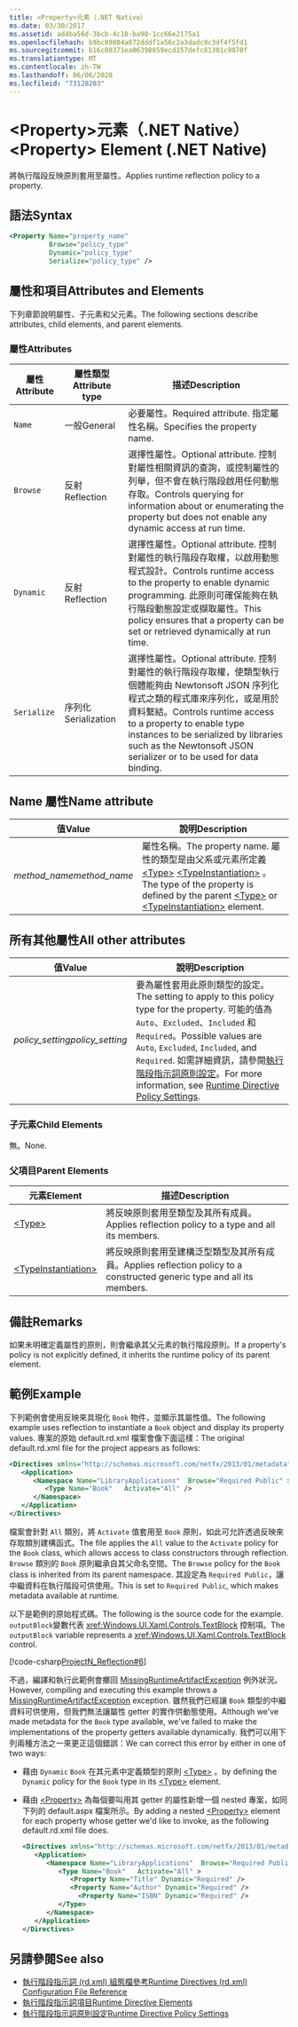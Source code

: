 ```yaml
---
title: <Property>元素（.NET Native）
ms.date: 03/30/2017
ms.assetid: ad4ba56d-3bcb-4c10-ba90-1cc66e2175a1
ms.openlocfilehash: b9bc89804a872dddf1a56c2a3dadc9c3df4f5fd1
ms.sourcegitcommit: b16c00371ea06398859ecd157defc81301c9070f
ms.translationtype: MT
ms.contentlocale: zh-TW
ms.lasthandoff: 06/06/2020
ms.locfileid: "73128203"
---
```

# <a name="property-element-net-native"></a><span data-ttu-id="b846f-102">\<Property>元素（.NET Native）</span><span class="sxs-lookup"><span data-stu-id="b846f-102">\<Property> Element (.NET Native)</span></span>
<span data-ttu-id="b846f-103">將執行階段反映原則套用至屬性。</span><span class="sxs-lookup"><span data-stu-id="b846f-103">Applies runtime reflection policy to a property.</span></span>  
  
## <a name="syntax"></a><span data-ttu-id="b846f-104">語法</span><span class="sxs-lookup"><span data-stu-id="b846f-104">Syntax</span></span>  
  
```xml  
<Property Name="property_name"  
          Browse="policy_type"  
          Dynamic="policy_type"  
          Serialize="policy_type" />  
```  
  
## <a name="attributes-and-elements"></a><span data-ttu-id="b846f-105">屬性和項目</span><span class="sxs-lookup"><span data-stu-id="b846f-105">Attributes and Elements</span></span>  
 <span data-ttu-id="b846f-106">下列章節說明屬性、子元素和父元素。</span><span class="sxs-lookup"><span data-stu-id="b846f-106">The following sections describe attributes, child elements, and parent elements.</span></span>  
  
### <a name="attributes"></a><span data-ttu-id="b846f-107">屬性</span><span class="sxs-lookup"><span data-stu-id="b846f-107">Attributes</span></span>  
  
|<span data-ttu-id="b846f-108">屬性</span><span class="sxs-lookup"><span data-stu-id="b846f-108">Attribute</span></span>|<span data-ttu-id="b846f-109">屬性類型</span><span class="sxs-lookup"><span data-stu-id="b846f-109">Attribute type</span></span>|<span data-ttu-id="b846f-110">描述</span><span class="sxs-lookup"><span data-stu-id="b846f-110">Description</span></span>|  
|---------------|--------------------|-----------------|  
|`Name`|<span data-ttu-id="b846f-111">一般</span><span class="sxs-lookup"><span data-stu-id="b846f-111">General</span></span>|<span data-ttu-id="b846f-112">必要屬性。</span><span class="sxs-lookup"><span data-stu-id="b846f-112">Required attribute.</span></span> <span data-ttu-id="b846f-113">指定屬性名稱。</span><span class="sxs-lookup"><span data-stu-id="b846f-113">Specifies the property name.</span></span>|  
|`Browse`|<span data-ttu-id="b846f-114">反射</span><span class="sxs-lookup"><span data-stu-id="b846f-114">Reflection</span></span>|<span data-ttu-id="b846f-115">選擇性屬性。</span><span class="sxs-lookup"><span data-stu-id="b846f-115">Optional attribute.</span></span> <span data-ttu-id="b846f-116">控制對屬性相關資訊的查詢，或控制屬性的列舉，但不會在執行階段啟用任何動態存取。</span><span class="sxs-lookup"><span data-stu-id="b846f-116">Controls querying for information about or enumerating the property but does not enable any dynamic access at run time.</span></span>|  
|`Dynamic`|<span data-ttu-id="b846f-117">反射</span><span class="sxs-lookup"><span data-stu-id="b846f-117">Reflection</span></span>|<span data-ttu-id="b846f-118">選擇性屬性。</span><span class="sxs-lookup"><span data-stu-id="b846f-118">Optional attribute.</span></span> <span data-ttu-id="b846f-119">控制對屬性的執行階段存取權，以啟用動態程式設計。</span><span class="sxs-lookup"><span data-stu-id="b846f-119">Controls runtime access to the property to enable dynamic programming.</span></span> <span data-ttu-id="b846f-120">此原則可確保能夠在執行階段動態設定或擷取屬性。</span><span class="sxs-lookup"><span data-stu-id="b846f-120">This policy ensures that a property can be set or retrieved dynamically at run time.</span></span>|  
|`Serialize`|<span data-ttu-id="b846f-121">序列化</span><span class="sxs-lookup"><span data-stu-id="b846f-121">Serialization</span></span>|<span data-ttu-id="b846f-122">選擇性屬性。</span><span class="sxs-lookup"><span data-stu-id="b846f-122">Optional attribute.</span></span> <span data-ttu-id="b846f-123">控制對屬性的執行階段存取權，使類型執行個體能夠由 Newtonsoft JSON 序列化程式之類的程式庫來序列化，或是用於資料繫結。</span><span class="sxs-lookup"><span data-stu-id="b846f-123">Controls runtime access to a property to enable type instances to be serialized by libraries such as the Newtonsoft JSON serializer or to be used for data binding.</span></span>|  
  
## <a name="name-attribute"></a><span data-ttu-id="b846f-124">Name 屬性</span><span class="sxs-lookup"><span data-stu-id="b846f-124">Name attribute</span></span>  
  
|<span data-ttu-id="b846f-125">值</span><span class="sxs-lookup"><span data-stu-id="b846f-125">Value</span></span>|<span data-ttu-id="b846f-126">說明</span><span class="sxs-lookup"><span data-stu-id="b846f-126">Description</span></span>|  
|-----------|-----------------|  
|<span data-ttu-id="b846f-127">*method_name*</span><span class="sxs-lookup"><span data-stu-id="b846f-127">*method_name*</span></span>|<span data-ttu-id="b846f-128">屬性名稱。</span><span class="sxs-lookup"><span data-stu-id="b846f-128">The property name.</span></span> <span data-ttu-id="b846f-129">屬性的類型是由父系或元素所定義 [\<Type>](type-element-net-native.md) [\<TypeInstantiation>](typeinstantiation-element-net-native.md) 。</span><span class="sxs-lookup"><span data-stu-id="b846f-129">The type of the property is defined by the parent [\<Type>](type-element-net-native.md) or [\<TypeInstantiation>](typeinstantiation-element-net-native.md) element.</span></span>|  
  
## <a name="all-other-attributes"></a><span data-ttu-id="b846f-130">所有其他屬性</span><span class="sxs-lookup"><span data-stu-id="b846f-130">All other attributes</span></span>  
  
|<span data-ttu-id="b846f-131">值</span><span class="sxs-lookup"><span data-stu-id="b846f-131">Value</span></span>|<span data-ttu-id="b846f-132">說明</span><span class="sxs-lookup"><span data-stu-id="b846f-132">Description</span></span>|  
|-----------|-----------------|  
|<span data-ttu-id="b846f-133">*policy_setting*</span><span class="sxs-lookup"><span data-stu-id="b846f-133">*policy_setting*</span></span>|<span data-ttu-id="b846f-134">要為屬性套用此原則類型的設定。</span><span class="sxs-lookup"><span data-stu-id="b846f-134">The setting to apply to this policy type for the property.</span></span> <span data-ttu-id="b846f-135">可能的值為 `Auto`、`Excluded`、`Included` 和 `Required`。</span><span class="sxs-lookup"><span data-stu-id="b846f-135">Possible values are `Auto`, `Excluded`, `Included`, and `Required`.</span></span> <span data-ttu-id="b846f-136">如需詳細資訊，請參閱[執行階段指示詞原則設定](runtime-directive-policy-settings.md)。</span><span class="sxs-lookup"><span data-stu-id="b846f-136">For more information, see [Runtime Directive Policy Settings](runtime-directive-policy-settings.md).</span></span>|  
  
### <a name="child-elements"></a><span data-ttu-id="b846f-137">子元素</span><span class="sxs-lookup"><span data-stu-id="b846f-137">Child Elements</span></span>  
 <span data-ttu-id="b846f-138">無。</span><span class="sxs-lookup"><span data-stu-id="b846f-138">None.</span></span>  
  
### <a name="parent-elements"></a><span data-ttu-id="b846f-139">父項目</span><span class="sxs-lookup"><span data-stu-id="b846f-139">Parent Elements</span></span>  
  
|<span data-ttu-id="b846f-140">元素</span><span class="sxs-lookup"><span data-stu-id="b846f-140">Element</span></span>|<span data-ttu-id="b846f-141">描述</span><span class="sxs-lookup"><span data-stu-id="b846f-141">Description</span></span>|  
|-------------|-----------------|  
|[\<Type>](type-element-net-native.md)|<span data-ttu-id="b846f-142">將反映原則套用至類型及其所有成員。</span><span class="sxs-lookup"><span data-stu-id="b846f-142">Applies reflection policy to a type and all its members.</span></span>|  
|[\<TypeInstantiation>](typeinstantiation-element-net-native.md)|<span data-ttu-id="b846f-143">將反映原則套用至建構泛型類型及其所有成員。</span><span class="sxs-lookup"><span data-stu-id="b846f-143">Applies reflection policy to a constructed generic type and all its members.</span></span>|  
  
## <a name="remarks"></a><span data-ttu-id="b846f-144">備註</span><span class="sxs-lookup"><span data-stu-id="b846f-144">Remarks</span></span>  
 <span data-ttu-id="b846f-145">如果未明確定義屬性的原則，則會繼承其父元素的執行階段原則。</span><span class="sxs-lookup"><span data-stu-id="b846f-145">If a property's policy is not explicitly defined, it inherits the runtime policy of its parent element.</span></span>  
  
## <a name="example"></a><span data-ttu-id="b846f-146">範例</span><span class="sxs-lookup"><span data-stu-id="b846f-146">Example</span></span>  
 <span data-ttu-id="b846f-147">下列範例會使用反映來具現化 `Book` 物件，並顯示其屬性值。</span><span class="sxs-lookup"><span data-stu-id="b846f-147">The following example uses reflection to instantiate a `Book` object and display its property values.</span></span> <span data-ttu-id="b846f-148">專案的原始 default.rd.xml 檔案會像下面這樣：</span><span class="sxs-lookup"><span data-stu-id="b846f-148">The original default.rd.xml file for the project appears as follows:</span></span>  
  
```xml  
<Directives xmlns="http://schemas.microsoft.com/netfx/2013/01/metadata">  
   <Application>  
      <Namespace Name="LibraryApplications"  Browse="Required Public" >  
         <Type Name="Book"   Activate="All" />  
      </Namespace>  
   </Application>  
</Directives>  
```  
  
 <span data-ttu-id="b846f-149">檔案會針對 `All` 類別，將 `Activate` 值套用至 `Book` 原則，如此可允許透過反映來存取類別建構函式。</span><span class="sxs-lookup"><span data-stu-id="b846f-149">The file applies the `All` value to the `Activate` policy for the `Book` class, which allows access to class constructors through reflection.</span></span> <span data-ttu-id="b846f-150">`Browse` 類別的 `Book` 原則繼承自其父命名空間。</span><span class="sxs-lookup"><span data-stu-id="b846f-150">The `Browse` policy for the `Book` class is inherited from its parent namespace.</span></span> <span data-ttu-id="b846f-151">其設定為 `Required Public`，讓中繼資料在執行階段可供使用。</span><span class="sxs-lookup"><span data-stu-id="b846f-151">This is set to `Required Public`, which makes metadata available at runtime.</span></span>  
  
 <span data-ttu-id="b846f-152">以下是範例的原始程式碼。</span><span class="sxs-lookup"><span data-stu-id="b846f-152">The following is the source code for the example.</span></span> <span data-ttu-id="b846f-153">`outputBlock`變數代表 <xref:Windows.UI.Xaml.Controls.TextBlock> 控制項。</span><span class="sxs-lookup"><span data-stu-id="b846f-153">The `outputBlock` variable represents a <xref:Windows.UI.Xaml.Controls.TextBlock> control.</span></span>  
  
 [!code-csharp[ProjectN_Reflection#6](../../../samples/snippets/csharp/VS_Snippets_CLR/projectn_reflection/cs/property1.cs#6)]  
  
 <span data-ttu-id="b846f-154">不過，編譯和執行此範例會擲回 [MissingRuntimeArtifactException](missingruntimeartifactexception-class-net-native.md) 例外狀況。</span><span class="sxs-lookup"><span data-stu-id="b846f-154">However, compiling and executing this example throws a [MissingRuntimeArtifactException](missingruntimeartifactexception-class-net-native.md) exception.</span></span> <span data-ttu-id="b846f-155">雖然我們已經讓 `Book` 類型的中繼資料可供使用，但我們無法讓屬性 getter 的實作供動態使用。</span><span class="sxs-lookup"><span data-stu-id="b846f-155">Although we've made metadata for the `Book` type available, we've failed to make the implementations of the property getters available dynamically.</span></span> <span data-ttu-id="b846f-156">我們可以用下列兩種方法之一來更正這個錯誤：</span><span class="sxs-lookup"><span data-stu-id="b846f-156">We can correct this error by either in one of two ways:</span></span>  
  
- <span data-ttu-id="b846f-157">藉由 `Dynamic` `Book` 在其元素中定義類型的原則 [\<Type>](type-element-net-native.md) 。</span><span class="sxs-lookup"><span data-stu-id="b846f-157">by defining the `Dynamic` policy for the `Book` type in its [\<Type>](type-element-net-native.md) element.</span></span>  
  
- <span data-ttu-id="b846f-158">藉由 [\<Property>](property-element-net-native.md) 為每個要叫用其 getter 的屬性新增一個 nested 專案，如同下列的 default.aspx 檔案所示。</span><span class="sxs-lookup"><span data-stu-id="b846f-158">By adding a nested [\<Property>](property-element-net-native.md) element for each property whose getter we'd like to invoke, as the following default.rd.xml file does.</span></span>  
  
    ```xml  
    <Directives xmlns="http://schemas.microsoft.com/netfx/2013/01/metadata">  
       <Application>  
          <Namespace Name="LibraryApplications"  Browse="Required Public" >  
             <Type Name="Book"   Activate="All" >  
                <Property Name="Title" Dynamic="Required" />  
                <Property Name="Author" Dynamic="Required" />  
                  <Property Name="ISBN" Dynamic="Required" />  
             </Type>  
          </Namespace>  
       </Application>  
    </Directives>  
    ```  
  
## <a name="see-also"></a><span data-ttu-id="b846f-159">另請參閱</span><span class="sxs-lookup"><span data-stu-id="b846f-159">See also</span></span>

- [<span data-ttu-id="b846f-160">執行階段指示詞 (rd.xml) 組態檔參考</span><span class="sxs-lookup"><span data-stu-id="b846f-160">Runtime Directives (rd.xml) Configuration File Reference</span></span>](runtime-directives-rd-xml-configuration-file-reference.md)
- [<span data-ttu-id="b846f-161">執行階段指示詞項目</span><span class="sxs-lookup"><span data-stu-id="b846f-161">Runtime Directive Elements</span></span>](runtime-directive-elements.md)
- [<span data-ttu-id="b846f-162">執行階段指示詞原則設定</span><span class="sxs-lookup"><span data-stu-id="b846f-162">Runtime Directive Policy Settings</span></span>](runtime-directive-policy-settings.md)
